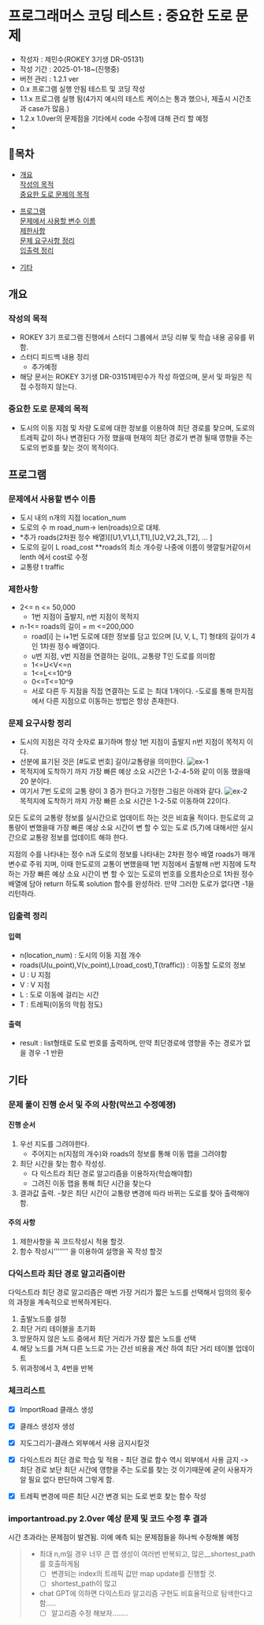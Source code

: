 # 프로그래머스 코딩 테스트 : 중요한 도로 문제

- 작성자 : 제민수(ROKEY 3기생 DR-05131)
- 작성 기간 : 2025-01-18~(진행중)
- 버전 관리 : 1.2.1 ver
- 0.x 프로그램 실행 안됨 테스트 및 코딩 작성
- 1.1.x 프로그램 실행 됨(4가지 예시의 테스트 케이스는 통과 했으나, 제출시 시간초과 case가 많음.)
- 1.2.x 1.0ver의 문제점을 기타에서 code 수정에 대해 관리 할 예정
- 
## 📜목차

- [개요](#개요)   
 [작성의 목적](#작성의-목적)  
 [중요한 도로 문제의 목적](#중요한-도로-문제의-목적)  

- [프로그램](#프로그램)   
 [문제에서 사용할 변수 이름](#문제에서-사용할-변수-이름)   
 [제한사항](#제한사항)   
 [문제 요구사항 정리](#문제-요구사항-정리)   
 [입출력 정리](#입출력-정리)   

- [기타](#기타)   


## 개요
 ### 작성의 목적
- ROKEY 3기 프로그램 진행에서 스터디 그룹에서 코딩 리뷰 및 학습 내용 공유를 위함.
- 스터디 피드백 내용 정리
  - 추가예정
- 해당 문서는 ROKEY 3기생 DR-03151제민수가 작성 하였으며, 문서 및 파일은 직접 수정하지 않는다.

 ### 중요한 도로 문제의 목적
- 도시의 이동 지점 및 차량 도로에 대한 정보를 이용하여 최단 경로를 찾으며, 도로의 트레픽 값이 하나 변경된다 가정 했을때 현재의 최단 경로가 변경 될때 영향을 주는 도로의 번호를 찾는 것이 목적이다.

## 프로그램

### 문제에서 사용할 변수 이름
- 도시 내의 n개의 지점 location_num
- 도로의 수 m road_num-> len(roads)으로 대체.
- *추가 roads(2차원 정수 배열)[[U1,V1,L1,T1],[U2,V2,2L,T2], ... ]
- 도로의 길이 L road_cost **roads의 최소 개수랑 나중에 이름이 헷깔릴거같아서 lenth 에서 cost로 수정 
- 교통량 t traffic

### 제한사항
- 2<= n <= 50,000
    - 1번 지점이 출발지, n번 지점이 목적지
- n-1<= roads의 길이 = m <=200,000
    - road[i] 는 i+1번 도로에 대한 정보를 담고 있으며 [U, V, L, T] 형태의 길이가 4인 1차원 정수 배열이다.
    - u번 지점, v번 지점을 연결하는 길이L, 교통량 T인 도로를 의미함
    - 1<=U<V<=n
    - 1<=L<=10^9
    - 0<=T<=10^9
    - 서로 다른 두 지점을 직접 연결하는 도로 는 최대 1개이다.
    -도로를 통해 한지점에서 다른 지점으로 이동하는 방법은 항상 존재한다.

### 문제 요구사항 정리
- 도시의 지점은 각각 숫자로 표기하며 항상 1번 지점이 출발지 n번 지점이 목적지 이다.
- 선분에 표기된 것은 [#도로 번호] 길이/교통량을 의미한다.
![ex-1](./image_data/ex1-1.png)   
 - 목적지에 도착하기 까지 가장 빠른 예상 소요 시간은 1-2-4-5와 같이 이동 했을때 20 분이다.
 - 여기서 7번 도로의 교통 량이 3 증가 한다고 가정한 그림은 아래와 같다.
 ![ex-2](./image_data/ex1-2.png)   
 목적지에 도착하기 까지 가장 빠른 소요 시간은 1-2-5로 이동하여 22이다.

 모든 도로의 교통량 정보를 실시간으로 업데이트 하는 것은 비효율 적이다. 한도로의 교통량이 변했을때 가장 빠른 예상 소요 시간이 변 할 수 있는 도로 (5,7)에 대해서만 실시간으로 교통량 정보를 업데이트 해햐 한다.

 지점의 수를 나타내는 정수 n과 도로의 정보를 나타내는 2차원 정수 배열 roads가 매개 변수로 주워 지며, 이때 한도로의 교통이 변했을때 1번 지점에서 출발해 n번 지점에 도착하는 가장 빠른 예상 소요 시간이 변 할 수 있는 도로의 번호를 오름차순으로 1차원 정수 배열에 담아 return 하도록 solution 함수를 완성하라.
 만약 그러한 도로가 없다면 -1을 리턴하라.
 
 ### 입출력 정리
 #### 입력
 - n(location_num) : 도시의 이동 지점 개수
 - roads(U(u_point),V(v_point),L(road_cost),T(traffic)) : 이동할 도로의 정보
 - U : U 지점
 - V : V 지점
 - L : 도로 이동에 걸리는 시간
 - T : 트레픽(이동의 막힘 정도)
 #### 출력
 - result : list형태로 도로 번호를 출력하며, 만약 최단경로에 영향을 주는 경로가 없을 경우 -1 반환

## 기타

### 문제 풀이 진행 순서 및 주의 사항(막쓰고 수정예졍)
 #### 진행 순서
 1. 우선 지도를 그려야한다.
    - 주어지는 n(지점의 개수)와 roads의 정보를 통해 이동 맵을 그려야함
 2. 최단 시간을 찾는 함수 작성성.
    - 다 익스트라 최단 경로 알고리즘을 이용하자(학습해야함)
    - 그려진 이동 맵을 통해 최단 시간을 찾는다
 3. 결과값 출력.
    -찾은 최단 시간이 교통량 변경에 따라 바뀌는 도로를 찾아 출력해야함.
 #### 주의 사항
 1.  제한사항을 꼭 코드작성시 적용 할것. 
 2. 함수 작성시''''''' 을 이용하여 설명을 꼭 작성 할것


### 다익스트라 최단 경로 알고리즘이란

 다익스트라 최단 경로 알고리즘은 매번 가장 거리가 짧은 노드를 선택해서 임의의 횟수의 과정을 계속적으로 반복하게된다.
 1. 출발노드를 설정
 2. 최단 거리 테이블을 초기화
 3. 방문하지 않은 노드 중에서 최단 거리가 가장 짧은 노드를 선택
 4. 해당 노드를 거쳐 다른 노드로 가는 간선 비용을 계산 하여 최단 거리 테이블 업데이트
 5. 위과정에서 3, 4번을 반복


### 체크리스트
- [X] ImportRoad 클래스 생성
- [X] 클래스 생성자 생성
- [x] 지도그리기-클래스 외부에서 사용 금지시킬것 
- [X] 다익스트라 최단 경로 학습 및 적용 - 최단 경로 함수 역시 외부에서 사용 금지 -> 최단 경로 보단 최단 시간에 영향을 주는 도로를 찾는 것 이기때문에 굳이 사용자가 알 필요 없다 판단하여 그렇게 함.
- [x] 트레픽 변경에 따른 최단 시간 변경 되는 도로 번호 찾는 함수 작성


### importantroad.py 2.0ver 예상 문제 및 코드 수정 후 결과
시간 초과라는 문제점이 발견됨. 이에 예측 되는 문제점들을 하나씩 수정해볼 예정
>- 최대 n,m일 경우 너무 큰 맵 생성이 여러번 반복되고, 많은__shortest_path를 호출하게됨
>    - [ ] 변경되는 index의 트레픽 값만 map update를 진행할 것.
>    - [ ] shortest_path이 많고 
>
>- chat GPT에 의하면 다익스트라 알고리즘 구현도 비효율적으로 탐색한다고함.....
>    - [ ] 알고리즘 수정 해보자........